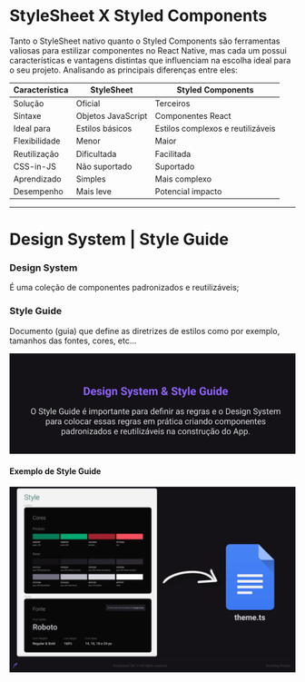 # StyleSheet X Styled Components

Tanto o StyleSheet nativo quanto o Styled Components são ferramentas valiosas para estilizar componentes no React Native, mas cada um possui características e vantagens distintas que influenciam na escolha ideal para o seu projeto. Analisando as principais diferenças entre eles:

| Característica | StyleSheet         | Styled Components                 |
| -------------- | ------------------ | --------------------------------- |
| Solução        | Oficial            | Terceiros                         |
| Sintaxe        | Objetos JavaScript | Componentes React                 |
| Ideal para     | Estilos básicos    | Estilos complexos e reutilizáveis |
| Flexibilidade  | Menor              | Maior                             |
| Reutilização   | Dificultada        | Facilitada                        |
| CSS-in-JS      | Não suportado      | Suportado                         |
| Aprendizado    | Simples            | Mais complexo                     |
| Desempenho     | Mais leve          | Potencial impacto                 |

---

# Design System | Style Guide

### Design System

É uma coleção de componentes padronizados e reutilizáveis;

### Style Guide

Documento (guia) que define as diretrizes de estilos como por exemplo, tamanhos das fontes, cores, etc...

![Design System | Style Guide](./assets/image.png)

#### Exemplo de Style Guide

![Style Guide](./assets/image-1.png)
